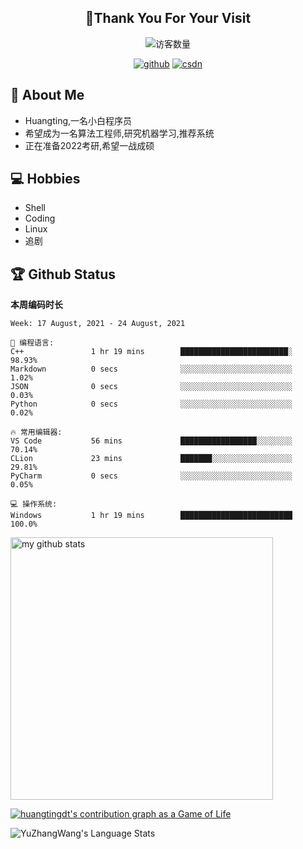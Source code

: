 <h2 align="center">👋Thank You For Your Visit</h2>
<div align="center">
<img src="https://profile-counter.glitch.me/Huangtingdt/count.svg" alt="访客数量">
</div>
  <p align="center">
    <a href="https://github.com/Huangtingdt/Huangtingdt"><img src="https://img.shields.io/badge/GitHub-ff79c6" alt="github"></a>
    <a href="https://blog.csdn.net/qq_43531216"><img src="https://img.shields.io/badge/CSDN-cf000e" alt="csdn"></a>
  </p>

## 🤵 About Me

  - Huangting,一名小白程序员
  - 希望成为一名算法工程师,研究机器学习,推荐系统
  - 正在准备2022考研,希望一战成硕

## 💻 Hobbies

  - Shell
  - Coding
  - Linux
  - 追剧

## 🏆 Github Status



  **本周编码时长**

  <!--START_SECTION:waka-->
```text
Week: 17 August, 2021 - 24 August, 2021

💬 编程语言: 
C++               1 hr 19 mins        ████████████████████████░   98.93% 
Markdown          0 secs              ░░░░░░░░░░░░░░░░░░░░░░░░░   1.02% 
JSON              0 secs              ░░░░░░░░░░░░░░░░░░░░░░░░░   0.03% 
Python            0 secs              ░░░░░░░░░░░░░░░░░░░░░░░░░   0.02%

🔥 常用编辑器: 
VS Code           56 mins             █████████████████░░░░░░░░   70.14% 
CLion             23 mins             ███████░░░░░░░░░░░░░░░░░░   29.81% 
PyCharm           0 secs              ░░░░░░░░░░░░░░░░░░░░░░░░░   0.05%

💻 操作系统: 
Windows           1 hr 19 mins        █████████████████████████   100.0%

```


<!--END_SECTION:waka-->

<p align="left">
<img src="https://github-readme-stats.vercel.app/api?username=huangtingdt&show_icons=true&theme=tokyonight" alt="my github stats" width="420"/>
</P>

  [![huangtingdt's contribution graph as a Game of Life](https://github4life.herokuapp.com/huangtingdt.gif)](https://github4life.herokuapp.com/huangtingdt)

![YuZhangWang's Language Stats](https://github-readme-stats.anuraghazra1.vercel.app/api/top-langs/?username=huangtingdt&show_icons=true)

